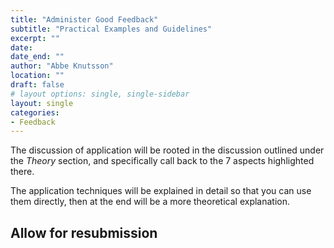 ```yaml
---
title: "Administer Good Feedback"
subtitle: "Practical Examples and Guidelines"
excerpt: ""
date: 
date_end: ""
author: "Abbe Knutsson"
location: ""
draft: false
# layout options: single, single-sidebar
layout: single
categories:
- Feedback
---
```


The discussion of application will be rooted in the discussion outlined under the *Theory* section, and specifically call back to the 7 aspects highlighted there. 

The application techniques will be explained in detail so that you can use them directly, then at the end will be a more theoretical explanation.


## Allow for resubmission

